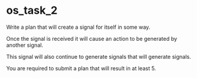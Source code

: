 # os_task_2
Write a plan that will create a signal for itself in some way.

Once the signal is received it will cause an action to be generated by another signal.

This signal will also continue to generate signals that will generate signals.

 You are required to submit a plan that will result in at least 5.

